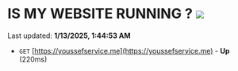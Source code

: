 # IS MY WEBSITE RUNNING ? [![](https://img.shields.io/static/v1?label=Sponsor&message=%E2%9D%A4&logo=GitHub&color=%23fe8e86)](https://github.com/sponsors/Youssef-Lehmam)

Last updated: **1/13/2025, 1:44:53 AM**

- `GET` [https://youssefservice.me](https://youssefservice.me) - **Up** (220ms)
